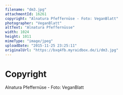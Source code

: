 ```yaml
---
filename: "dm3.jpg"
attachmentId: 16261
copyright: "Alnatura Pfeffernüse - Foto: VeganBlatt"
photographer: "VeganBlatt"
altText: "Alnatura Pfeffernüsse"
width: 1024
height: 1011
mimeType: "image/jpeg"
uploadDate: "2015-11-25 23:25:11"
originalUrl: "https://bxq4fb.myraidbox.de/i/dm3.jpg"
---
```


# Copyright

Alnatura Pfeffernüse - Foto: VeganBlatt

